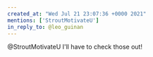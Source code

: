 ```yaml
---
created_at: "Wed Jul 21 23:07:36 +0000 2021"
mentions: ['StroutMotivateU']
in_reply_to: @leo_guinan
---
```


@StroutMotivateU I'll have to check those out!
